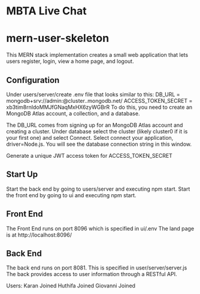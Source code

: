 # MBTA Live Chat

# mern-user-skeleton
This MERN stack implementation creates a small web application that lets users register, login, view a home page, and logout. 

Configuration
-------------
Under users/server/create .env file that looks similar to this:
DB_URL = mongodb+srv://admin:<your admin password>@cluster<some  number>.<some unique id>.mongodb.net/<some database name>
ACCESS_TOKEN_SECRET = xb3tim8rnIdoMMJfGNaqMxHX6zyWGBrR
To do this, you need to create an MongoDB Atlas account, a collection, and a database.

The DB_URL comes from signing up for an MongoDB Atlas account and creating a cluster.  Under database select the cluster (likely
cluster0 if it is your first one) and select Connect. Select connect your application, driver=Node.js.  You will see
the database connection string in this window.

Generate a unique JWT access token for ACCESS_TOKEN_SECRET

Start Up
---------
  Start the back end by going to users/server and executing npm start.
  Start the front end by going to ui and executing npm start.
  
Front End
---------
  The Front End runs on port 8096 which is specified in ui/.env
  The land page is at http://localhost:8096/
  
Back End
--------
  The back end runs on port 8081.
  This is specified in user/server/server.js
  The back provides access to user information through a RESTful API.
  
Users:
Karan Joined
Huthifa Joined
Giovanni Joined
  
  
